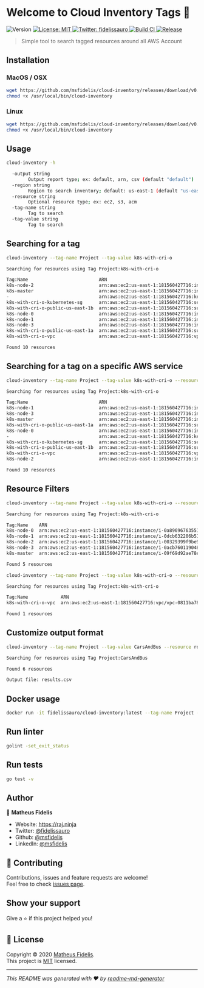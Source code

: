 <h1 align="left">Welcome to Cloud Inventory Tags 👋</h1>
<p>
  <img alt="Version" src="https://img.shields.io/badge/version-v0.0.5-blue.svg?cacheSeconds=2592000" />
  <a href="LICENSE " target="_blank">
    <img alt="License: MIT" src="https://img.shields.io/badge/License-MIT-yellow.svg" />
  </a>
  <a href="https://twitter.com/fidelissauro" target="_blank">
    <img alt="Twitter: fidelissauro" src="https://img.shields.io/twitter/follow/fidelissauro.svg?style=social" />
  </a>
  <a href="/" target="_blank">
    <img alt="Build CI" src="https://github.com/msfidelis/cloud-inventory/workflows/cloud-inventory%20ci/badge.svg" />
  </a>  
  <a href="/" target="_blank">
    <img alt="Release" src="https://github.com/msfidelis/cloud-inventory/workflows/release%20packages/badge.svg" />
  </a>
</p>

> Simple tool to search tagged resources around all AWS Account

## Installation

### MacOS / OSX

```bash
wget https://github.com/msfidelis/cloud-inventory/releases/download/v0.0.5/cloud-inventory_0.0.5_darwin_amd64 -O /usr/local/bin/cloud-inventory
chmod +x /usr/local/bin/cloud-inventory
```

### Linux 

```bash
wget https://github.com/msfidelis/cloud-inventory/releases/download/v0.0.5/cloud-inventory_0.0.5_linux_amd64 -O /usr/local/bin/cloud-inventory
chmod +x /usr/local/bin/cloud-inventory
```

## Usage

```sh
cloud-inventory -h

  -output string
    	Output report type; ex: default, arn, csv (default "default")
  -region string
    	Region to search inventory; default: us-east-1 (default "us-east-1")
  -resource string
    	Optional resource type; ex: ec2, s3, acm
  -tag-name string
    	Tag to search
  -tag-value string
    	Tag to search
```

## Searching for a tag

```sh
cloud-inventory --tag-name Project --tag-value k8s-with-cri-o

Searching for resources using Tag Project:k8s-with-cri-o

Tag:Name                          ARN                                                                     Region     Service
k8s-node-2                        arn:aws:ec2:us-east-1:181560427716:instance/i-00329399f9be9057d         us-east-1  ec2
k8s-master                        arn:aws:ec2:us-east-1:181560427716:instance/i-09f69d92ae78e38a3         us-east-1  ec2
-                                 arn:aws:ec2:us-east-1:181560427716:key-pair/key-0e42ce8f71614c2b0       us-east-1  ec2
k8s-with-cri-o-kubernetes-sg      arn:aws:ec2:us-east-1:181560427716:security-group/sg-00cf6191cf7ab9fd5  us-east-1  ec2
k8s-with-cri-o-public-us-east-1b  arn:aws:ec2:us-east-1:181560427716:subnet/subnet-00e56eae76e947407      us-east-1  ec2
k8s-node-0                        arn:aws:ec2:us-east-1:181560427716:instance/i-0a896967635519624         us-east-1  ec2
k8s-node-1                        arn:aws:ec2:us-east-1:181560427716:instance/i-0dcb632206b511ab1         us-east-1  ec2
k8s-node-3                        arn:aws:ec2:us-east-1:181560427716:instance/i-0acb760119048a1b8         us-east-1  ec2
k8s-with-cri-o-public-us-east-1a  arn:aws:ec2:us-east-1:181560427716:subnet/subnet-0d4a1826dc74940af      us-east-1  ec2
k8s-with-cri-o-vpc                arn:aws:ec2:us-east-1:181560427716:vpc/vpc-0811ba78ad39174e2            us-east-1  ec2

Found 10 resources
```


## Searching for a tag on a specific AWS service

```sh
cloud-inventory --tag-name Project --tag-value k8s-with-cri-o --resource ec2

Searching for resources using Tag Project:k8s-with-cri-o

Tag:Name                          ARN                                                                     Region     Service
k8s-node-1                        arn:aws:ec2:us-east-1:181560427716:instance/i-0dcb632206b511ab1         us-east-1  ec2
k8s-node-3                        arn:aws:ec2:us-east-1:181560427716:instance/i-0acb760119048a1b8         us-east-1  ec2
k8s-master                        arn:aws:ec2:us-east-1:181560427716:instance/i-09f69d92ae78e38a3         us-east-1  ec2
k8s-with-cri-o-public-us-east-1a  arn:aws:ec2:us-east-1:181560427716:subnet/subnet-0d4a1826dc74940af      us-east-1  ec2
k8s-node-0                        arn:aws:ec2:us-east-1:181560427716:instance/i-0a896967635519624         us-east-1  ec2
-                                 arn:aws:ec2:us-east-1:181560427716:key-pair/key-0e42ce8f71614c2b0       us-east-1  ec2
k8s-with-cri-o-kubernetes-sg      arn:aws:ec2:us-east-1:181560427716:security-group/sg-00cf6191cf7ab9fd5  us-east-1  ec2
k8s-with-cri-o-public-us-east-1b  arn:aws:ec2:us-east-1:181560427716:subnet/subnet-00e56eae76e947407      us-east-1  ec2
k8s-with-cri-o-vpc                arn:aws:ec2:us-east-1:181560427716:vpc/vpc-0811ba78ad39174e2            us-east-1  ec2
k8s-node-2                        arn:aws:ec2:us-east-1:181560427716:instance/i-00329399f9be9057d         us-east-1  ec2

Found 10 resources
```

## Resource Filters

```sh
cloud-inventory --tag-name Project --tag-value k8s-with-cri-o --resource ec2:instance

Searching for resources using Tag Project:k8s-with-cri-o

Tag:Name    ARN                                                              Region     Service
k8s-node-0  arn:aws:ec2:us-east-1:181560427716:instance/i-0a896967635519624  us-east-1  ec2
k8s-node-1  arn:aws:ec2:us-east-1:181560427716:instance/i-0dcb632206b511ab1  us-east-1  ec2
k8s-node-2  arn:aws:ec2:us-east-1:181560427716:instance/i-00329399f9be9057d  us-east-1  ec2
k8s-node-3  arn:aws:ec2:us-east-1:181560427716:instance/i-0acb760119048a1b8  us-east-1  ec2
k8s-master  arn:aws:ec2:us-east-1:181560427716:instance/i-09f69d92ae78e38a3  us-east-1  ec2

Found 5 resources
```

```sh
cloud-inventory --tag-name Project --tag-value k8s-with-cri-o --resource ec2:vpc

Searching for resources using Tag Project:k8s-with-cri-o

Tag:Name            ARN                                                           Region     Service
k8s-with-cri-o-vpc  arn:aws:ec2:us-east-1:181560427716:vpc/vpc-0811ba78ad39174e2  us-east-1  ec2

Found 1 resources
```

## Customize output format 

```sh
cloud-inventory --tag-name Project --tag-value CarsAndBus --resource rds --output csv

Searching for resources using Tag Project:CarsAndBus

Found 6 resources

Output file: results.csv
```

## Docker usage

```sh
docker run -it fidelissauro/cloud-inventory:latest --tag-name Project --tag-value CarsAndBus
```

## Run linter

```sh
golint -set_exit_status
```

## Run tests

```sh
go test -v 
```

## Author

👤 **Matheus Fidelis**

* Website: https://raj.ninja
* Twitter: [@fidelissauro](https://twitter.com/fidelissauro)
* Github: [@msfidelis](https://github.com/msfidelis)
* LinkedIn: [@msfidelis](https://linkedin.com/in/msfidelis)

## 🤝 Contributing

Contributions, issues and feature requests are welcome!<br />Feel free to check [issues page](/issues). 

## Show your support

Give a ⭐️ if this project helped you!

## 📝 License

Copyright © 2020 [Matheus Fidelis](https://github.com/msfidelis).<br />
This project is [MIT](LICENSE ) licensed.

***
_This README was generated with ❤️ by [readme-md-generator](https://github.com/kefranabg/readme-md-generator)_
